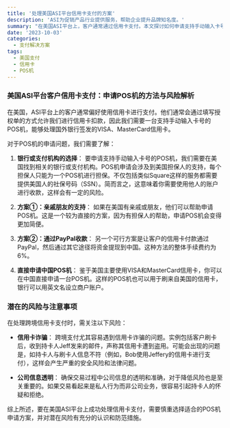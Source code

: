 ```yaml
---
title: '处理美国ASI平台信用卡支付的方案'
description: 'ASI为促销产品行业提供服务，帮助企业提升品牌知名度。'
summary: "在美国ASI平台上，客户通常通过信用卡支付。本文探讨如何申请支持手动输入卡号的POS机，并分析相关风险与解决方案。"
date: '2023-10-03'
categories:
  - 支付解决方案
tags:
  - 美国支付
  - 信用卡
  - POS机
---
```


### 美国ASI平台客户信用卡支付：申请POS机的方法与风险解析

在美国，ASI平台上的客户通常偏好使用信用卡进行支付。他们通常会通过填写授权单的方式允许我们进行信用卡扣款，因此我们需要一台支持手动输入卡号的POS机，能够处理国外银行签发的VISA、MasterCard信用卡。

对于POS机的申请问题，我们需要了解：

1. **银行或支付机构的选择**：
   要申请支持手动输入卡号的POS机，我们需要在美国找到相关的银行或支付机构。POS机申请会涉及到美国担保人的支持，每个担保人只能为一个POS机进行担保。不仅包括类似Square这样的服务都需要提供美国人的社保号码（SSN）。简而言之，这意味着你需要使用他人的账户进行收款，这样会有一定的风险。

2. **方案①：亲戚朋友的支持**：
   如果在美国有亲戚或朋友，他们可以帮助申请POS机。这是一个较为直接的方案，因为有担保人的帮助，申请POS机会变得更加简便。

3. **方案②：通过PayPal收款**：
   另一个可行方案是让客户的信用卡付款通过PayPal，然后通过其它途径将资金提现到中国。这种方法的整体手续费约为6%。

4. **直接申请中国POS机**：
   鉴于美国主要使用VISA和MasterCard信用卡，你可以在中国直接申请一台POS机。这样的POS机也可以用于刷来自美国的信用卡，银行可以用英文名设立商户账户。

### 潜在的风险与注意事项

在处理跨境信用卡支付时，需关注以下风险：

- **信用卡诈骗**：
  跨境支付尤其容易遇到信用卡诈骗的问题。实例包括客户刷卡后，收到持卡人Jeff发来的邮件，声称其信用卡遭到盗用。可能会出现的问题是，如持卡人与刷卡人信息不符（例如，Bob使用Jeffery的信用卡进行支付），这样会产生严重的安全风险和法律问题。

- **公司信息透明**：
  确保交易过程中公司信息的透明和准确，对于降低风险也是至关重要的。如果交易看起来是私人行为而非公司业务，很容易引起持卡人的怀疑和拒绝。

综上所述，要在美国ASI平台上成功处理信用卡支付，需要慎重选择适合的POS机申请方案，并对潜在风险有充分的认识和防范措施。